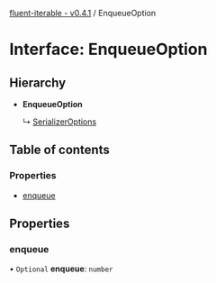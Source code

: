 [fluent-iterable - v0.4.1](../README.md) / EnqueueOption

# Interface: EnqueueOption

## Hierarchy

- **EnqueueOption**

  ↳ [SerializerOptions](serializeroptions.md)

## Table of contents

### Properties

- [enqueue](enqueueoption.md#enqueue)

## Properties

### enqueue

• `Optional` **enqueue**: `number`
